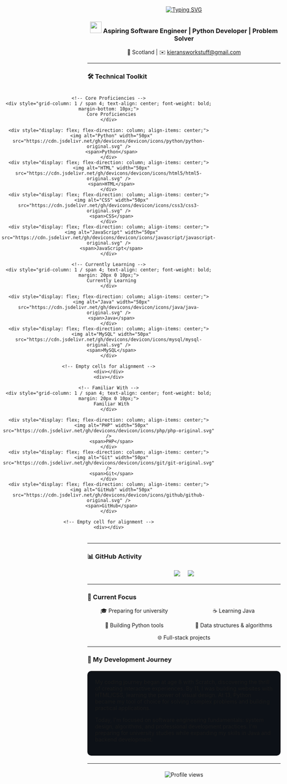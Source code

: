 <div align="center">
  <a href="https://git.io/typing-svg">
    <img src="https://readme-typing-svg.herokuapp.com?font=Righteous&size=50&pause=1000&color=4874c4&center=true&vCenter=true&width=500&lines=Welcome!%F0%9F%91%8B;I'm+Kieran!" alt="Typing SVG" />
  </a>
  
  <h3> 
    <img src="https://raw.githubusercontent.com/nixin72/nixin72/master/wave.gif" width="30px">
    Aspiring Software Engineer | Python Developer | Problem Solver
  </h3>
  
  📍 Scotland | ✉️ kieransworkstuff@gmail.com
</div>

---

### 🛠️ Technical Toolkit

<div align="center">
  <div style="display: grid; grid-template-columns: repeat(4, 1fr); gap: 20px; justify-items: center; margin: 20px 0;">
    
    <!-- Core Proficiencies -->
    <div style="grid-column: 1 / span 4; text-align: center; font-weight: bold; margin-bottom: 10px;">
      Core Proficiencies
    </div>
    
    <div style="display: flex; flex-direction: column; align-items: center;">
      <img alt="Python" width="50px" src="https://cdn.jsdelivr.net/gh/devicons/devicon/icons/python/python-original.svg" />
      <span>Python</span>
    </div>
    <div style="display: flex; flex-direction: column; align-items: center;">
      <img alt="HTML" width="50px" src="https://cdn.jsdelivr.net/gh/devicons/devicon/icons/html5/html5-original.svg" />
      <span>HTML</span>
    </div>
    <div style="display: flex; flex-direction: column; align-items: center;">
      <img alt="CSS" width="50px" src="https://cdn.jsdelivr.net/gh/devicons/devicon/icons/css3/css3-original.svg" />
      <span>CSS</span>
    </div>
    <div style="display: flex; flex-direction: column; align-items: center;">
      <img alt="JavaScript" width="50px" src="https://cdn.jsdelivr.net/gh/devicons/devicon/icons/javascript/javascript-original.svg" />
      <span>JavaScript</span>
    </div>
    
    <!-- Currently Learning -->
    <div style="grid-column: 1 / span 4; text-align: center; font-weight: bold; margin: 20px 0 10px;">
      Currently Learning
    </div>
    
    <div style="display: flex; flex-direction: column; align-items: center;">
      <img alt="Java" width="50px" src="https://cdn.jsdelivr.net/gh/devicons/devicon/icons/java/java-original.svg" />
      <span>Java</span>
    </div>
    <div style="display: flex; flex-direction: column; align-items: center;">
      <img alt="MySQL" width="50px" src="https://cdn.jsdelivr.net/gh/devicons/devicon/icons/mysql/mysql-original.svg" />
      <span>MySQL</span>
    </div>
    
    <!-- Empty cells for alignment -->
    <div></div>
    <div></div>
    
    <!-- Familiar With -->
    <div style="grid-column: 1 / span 4; text-align: center; font-weight: bold; margin: 20px 0 10px;">
      Familiar With
    </div>
    
    <div style="display: flex; flex-direction: column; align-items: center;">
      <img alt="PHP" width="50px" src="https://cdn.jsdelivr.net/gh/devicons/devicon/icons/php/php-original.svg" />
      <span>PHP</span>
    </div>
    <div style="display: flex; flex-direction: column; align-items: center;">
      <img alt="Git" width="50px" src="https://cdn.jsdelivr.net/gh/devicons/devicon/icons/git/git-original.svg" />
      <span>Git</span>
    </div>
    <div style="display: flex; flex-direction: column; align-items: center;">
      <img alt="GitHub" width="50px" src="https://cdn.jsdelivr.net/gh/devicons/devicon/icons/github/github-original.svg" />
      <span>GitHub</span>
    </div>
    
    <!-- Empty cell for alignment -->
    <div></div>
  </div>
</div>

---

### 📊 GitHub Activity

<div align="center" style="display: flex; justify-content: center; gap: 20px; flex-wrap: wrap; margin: 20px 0;">
  <img src="https://github-readme-stats.vercel.app/api?username=Kieranmcm07&show_icons=true&theme=dark&hide_title=true" />
  <img src="https://github-readme-stats.vercel.app/api/top-langs/?username=Kieranmcm07&layout=compact&theme=dark&hide_border=true" />
</div>

---

### 🚀 Current Focus

<div align="center">
  <div style="display: grid; grid-template-columns: repeat(2, 1fr); gap: 15px; max-width: 600px; margin: 0 auto;">
    <div>🎓 Preparing for university</div>
    <div>☕ Learning Java</div>
    <div>🐍 Building Python tools</div>
    <div>🧠 Data structures & algorithms</div>
    <div style="grid-column: span 2; text-align: center;">🌐 Full-stack projects</div>
  </div>
</div>

---

### 🧭 My Development Journey

<div style="background-color: #0d1117; padding: 20px; border-radius: 10px; margin: 20px 0;">
My coding journey began at age 8 with Scratch, discovering the thrill of creating interactive experiences. By 11, I was building websites with HTML/CSS, learning the power of visual design. At 13, Python became my tool of choice for solving complex problems and building practical applications.

Today, I'm focused on software engineering fundamentals: system design, algorithms, and professional development practices. I'm preparing for university studies while expanding my skills in Java and backend development.
</div>

---

<div align="center" style="margin-top: 20px;">
  <img src="https://komarev.com/ghpvc/?username=Kieranmcm07&color=blue&style=flat" alt="Profile views">
</div>